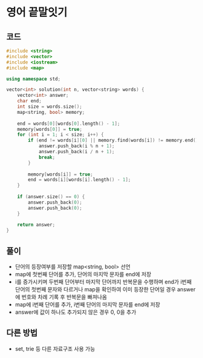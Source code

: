 # 영어 끝말잇기

## 코드
```cpp
#include <string>
#include <vector>
#include <iostream>
#include <map>

using namespace std;

vector<int> solution(int n, vector<string> words) {
    vector<int> answer;
    char end;
    int size = words.size();
    map<string, bool> memory;
    
    end = words[0][words[0].length() - 1];
    memory[words[0]] = true;
    for (int i = 1; i < size; i++) {
        if (end != words[i][0] || memory.find(words[i]) != memory.end()) {
            answer.push_back(i % n + 1);
            answer.push_back(i / n + 1);
            break;
        }
        
        memory[words[i]] = true;
        end = words[i][words[i].length() - 1];
    }
    
    if (answer.size() == 0) {
        answer.push_back(0);
        answer.push_back(0);
    }
    
    return answer;
}
```


## 풀이
- 단어의 등장여부를 저장할 map<string, bool> 선언
- map에 첫번째 단어를 추가, 단어의 마지막 문자를 end에 저장
- i를 증가시키며 두번째 단어부터 마지막 단어까지 반복문을 수행하며 end가 i번째 단어의 첫번째 문자와 다르거나 map을 확인하여 이미 등장한 단어일 경우 answer에 번호와 차례 기록 후 반복문을 빠져나옴
- map에 i번째 단어를 추가, i번째 단어의 마지막 문자를 end에 저장
- answer에 값이 하나도 추가되지 않은 경우 0, 0을 추가

## 다른 방법
- set, trie 등 다른 자료구조 사용 가능